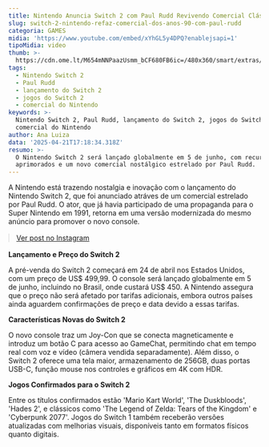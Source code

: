 ```yaml
---
title: Nintendo Anuncia Switch 2 com Paul Rudd Revivendo Comercial Clássico
slug: switch-2-nintendo-refaz-comercial-dos-anos-90-com-paul-rudd
categoria: GAMES
midia: 'https://www.youtube.com/embed/xYhGL5y4DPQ?enablejsapi=1'
tipoMidia: video
thumb: >-
  https://cdn.ome.lt/M654mNNPaazUsmm_bCF680FB6ic=/480x360/smart/extras/conteudos/omelete_THUMB_-_2025-04-21T134543.101.png
tags:
  - Nintendo Switch 2
  - Paul Rudd
  - lançamento do Switch 2
  - jogos do Switch 2
  - comercial do Nintendo
keywords: >-
  Nintendo Switch 2, Paul Rudd, lançamento do Switch 2, jogos do Switch 2,
  comercial do Nintendo
author: Ana Luiza
data: '2025-04-21T17:18:34.318Z'
resumo: >-
  O Nintendo Switch 2 será lançado globalmente em 5 de junho, com recursos
  aprimorados e um novo comercial nostálgico estrelado por Paul Rudd.
---
```


A Nintendo está trazendo nostalgia e inovação com o lançamento do Nintendo Switch 2, que foi anunciado atráves de um comercial estrelado por Paul Rudd. O ator, que já havia participado de uma propaganda para o Super Nintendo em 1991, retorna em uma versão modernizada do mesmo anúncio para promover o novo console.

<blockquote class="instagram-media" data-instgrm-permalink="https://www.instagram.com/reel/DIpVOJnpFMQ/" data-instgrm-version="14" style="width:100%; max-width:540px; margin:1rem auto;"><a href="https://www.instagram.com/reel/DIpVOJnpFMQ/">Ver post no Instagram</a></blockquote>

**Lançamento e Preço do Switch 2**

A pré-venda do Switch 2 começará em 24 de abril nos Estados Unidos, com um preço de US$ 499,99. O console será lançado globalmente em 5 de junho, incluindo no Brasil, onde custará US$ 450. A Nintendo assegura que o preço não será afetado por tarifas adicionais, embora outros países ainda aguardem confirmações de preço e data devido a essas tarifas.

**Características Novas do Switch 2**

O novo console traz um Joy-Con que se conecta magneticamente e introduz um botão C para acesso ao GameChat, permitindo chat em tempo real com voz e vídeo (câmera vendida separadamente). Além disso, o Switch 2 oferece uma tela maior, armazenamento de 256GB, duas portas USB-C, função mouse nos controles e gráficos em 4K com HDR.

**Jogos Confirmados para o Switch 2**

Entre os títulos confirmados estão 'Mario Kart World', 'The Duskbloods', 'Hades 2', e clássicos como 'The Legend of Zelda: Tears of the Kingdom' e 'Cyberpunk 2077'. Jogos do Switch 1 também receberão versões atualizadas com melhorias visuais, disponíveis tanto em formatos físicos quanto digitais.
